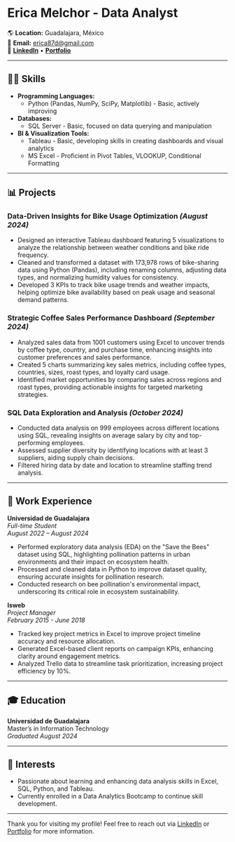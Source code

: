 # Erica Melchor - Data Analyst

🌎 **Location:** Guadalajara, México  
📧 **Email:** erica87d@gmail.com  
🔗 **[LinkedIn](#)** • **[Portfolio](#)**

---

## 👩‍💻 Skills

- **Programming Languages:**  
  - Python (Pandas, NumPy, SciPy, Matplotlib) - Basic, actively improving
- **Databases:**  
  - SQL Server - Basic, focused on data querying and manipulation
- **BI & Visualization Tools:**  
  - Tableau - Basic, developing skills in creating dashboards and visual analytics  
  - MS Excel - Proficient in Pivot Tables, VLOOKUP, Conditional Formatting

---

## 📊 Projects

### Data-Driven Insights for Bike Usage Optimization _(August 2024)_
- Designed an interactive Tableau dashboard featuring 5 visualizations to analyze the relationship between weather conditions and bike ride frequency.
- Cleaned and transformed a dataset with 173,978 rows of bike-sharing data using Python (Pandas), including renaming columns, adjusting data types, and normalizing humidity values for consistency.
- Developed 3 KPIs to track bike usage trends and weather impacts, helping optimize bike availability based on peak usage and seasonal demand patterns.

### Strategic Coffee Sales Performance Dashboard _(September 2024)_
- Analyzed sales data from 1001 customers using Excel to uncover trends by coffee type, country, and purchase time, enhancing insights into customer preferences and sales performance.
- Created 5 charts summarizing key sales metrics, including coffee types, countries, sizes, roast types, and loyalty card usage.
- Identified market opportunities by comparing sales across regions and roast types, providing actionable insights for targeted marketing strategies.

### SQL Data Exploration and Analysis _(October 2024)_
- Conducted data analysis on 999 employees across different locations using SQL, revealing insights on average salary by city and top-performing employees.
- Assessed supplier diversity by identifying locations with at least 3 suppliers, aiding supply chain decisions.
- Filtered hiring data by date and location to streamline staffing trend analysis.

---

## 💼 Work Experience

**Universidad de Guadalajara**  
_Full-time Student_  
_August 2022 – August 2024_  
- Performed exploratory data analysis (EDA) on the "Save the Bees" dataset using SQL, highlighting pollination patterns in urban environments and their impact on ecosystem health.
- Processed and cleaned data in Python to improve dataset quality, ensuring accurate insights for pollination research.
- Conducted research on bee pollination's environmental impact, underscoring its critical role in ecosystem sustainability.

**Isweb**  
_Project Manager_  
_February 2015 - June 2018_  
- Tracked key project metrics in Excel to improve project timeline accuracy and resource allocation.
- Generated Excel-based client reports on campaign KPIs, enhancing clarity around engagement metrics.
- Analyzed Trello data to streamline task prioritization, increasing project efficiency by 10%.

---

## 🎓 Education

**Universidad de Guadalajara**  
Master’s in Information Technology  
_Graduated August 2024_

---

## 🎯 Interests

- Passionate about learning and enhancing data analysis skills in Excel, SQL, Python, and Tableau.  
- Currently enrolled in a Data Analytics Bootcamp to continue skill development.

---

Thank you for visiting my profile! Feel free to reach out via [LinkedIn](#) or [Portfolio](#) for more information.


